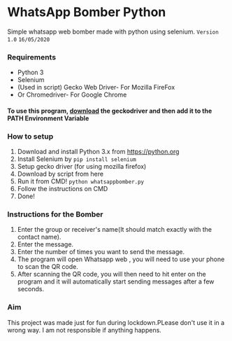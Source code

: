 # WhatsApp Bomber Python
Simple whatsapp web bomber made with python using selenium.
 ``` Version 1.0 ```
 ```16/05/2020 ```

### Requirements
* Python 3
* Selenium
* (Used in script) Gecko Web Driver- For Mozilla FireFox
* Or Chromedriver- For Google Chrome

#### To use this program, [download] the geckodriver and then add it to the PATH Environment Variable 

### How to setup
1. Download and install Python 3.x from https://python.org
2. Install Selenium by
 ``` pip install selenium ```
3. Setup gecko driver (for using mozilla firefox)
4. Download by script from here 
5. Run it from CMD!
```python whatsappbomber.py ```
6. Follow the instructions on CMD
7. Done!

### Instructions for the Bomber
1. Enter the group or receiver's name(It should match exactly with the contact name). 
2. Enter the message. 
3. Enter the number of times you want to send the message. 
4. The program will open Whatsapp web , you will need to use your phone to scan the QR code. 
5. After scanning the QR code, you will then need to hit enter on the program and it will automatically start sending messages after a few seconds.

### Aim
 This project was made just for fun during lockdown.PLease don't use it in a wrong way. I am not responsible if anything happens.   


 [download]: <https://github.com/mozilla/geckodriver/releases>
